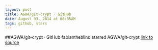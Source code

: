 ```yaml
---
layout: post
title: AGWA/git-crypt · GitHub
date: August 03, 2014 at 08:35AM
tags: github, stars
---
```

##AGWA/git-crypt · GitHub
fabiantheblind starred AGWA/git-crypt
[link to source](http://ift.tt/YeVFFc) 
